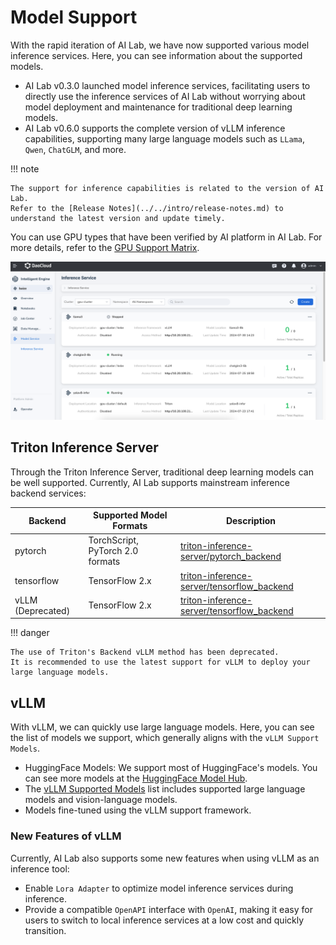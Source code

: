 # Model Support

With the rapid iteration of AI Lab, we have now supported various model inference services.
Here, you can see information about the supported models.

- AI Lab v0.3.0 launched model inference services, facilitating users to directly use
  the inference services of AI Lab without worrying about model deployment and maintenance
  for traditional deep learning models.
- AI Lab v0.6.0 supports the complete version of vLLM inference capabilities,
  supporting many large language models such as `LLama`, `Qwen`, `ChatGLM`, and more.

!!! note

    The support for inference capabilities is related to the version of AI Lab.
    Refer to the [Release Notes](../../intro/release-notes.md) to understand the latest version and update timely.

You can use GPU types that have been verified by AI platform in AI Lab.
For more details, refer to the [GPU Support Matrix](../../../kpanda/user-guide/gpu/gpu_matrix.md).

![Click to Create](../../images/inference-interface.png)

## Triton Inference Server

Through the Triton Inference Server, traditional deep learning models can be well supported.
Currently, AI Lab supports mainstream inference backend services:

| Backend | Supported Model Formats | Description |
| ------- | ----------------------- | ----------- |
| pytorch | TorchScript, PyTorch 2.0 formats | [triton-inference-server/pytorch_backend](https://github.com/triton-inference-server/pytorch_backend) |
| tensorflow | TensorFlow 2.x | [triton-inference-server/tensorflow_backend](https://github.com/triton-inference-server/tensorflow_backend) |
| vLLM (Deprecated) | TensorFlow 2.x | [triton-inference-server/tensorflow_backend](https://github.com/triton-inference-server/tensorflow_backend) |

!!! danger

    The use of Triton's Backend vLLM method has been deprecated.
    It is recommended to use the latest support for vLLM to deploy your large language models.

## vLLM

With vLLM, we can quickly use large language models. Here,
you can see the list of models we support, which generally aligns with the `vLLM Support Models`.

- HuggingFace Models: We support most of HuggingFace's models. You can see more models at the
  [HuggingFace Model Hub](https://huggingface.co/models).
- The [vLLM Supported Models](https://docs.vllm.ai/en/stable/models/supported_models.html)
  list includes supported large language models and vision-language models.
- Models fine-tuned using the vLLM support framework.

### New Features of vLLM

Currently, AI Lab also supports some new features when using vLLM as an inference tool:

- Enable `Lora Adapter` to optimize model inference services during inference.
- Provide a compatible `OpenAPI` interface with `OpenAI`, making it easy for users
  to switch to local inference services at a low cost and quickly transition.

